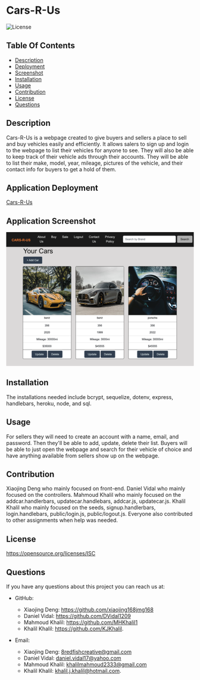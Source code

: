 # Cars-R-Us

  ![License](https://img.shields.io/badge/License-ISC-red.svg)

  ## Table Of Contents
  * [Description](#description)
  * [Deployment](application-deployment)
  * [Screenshot](application-screenshot)
  * [Installation](#installation)
  * [Usage](#usage)
  * [Contribution](#contribution)
  * [License](#license)
  * [Questions](#questions)

  ## Description
  Cars-R-Us is a webpage created to give buyers and sellers a place to sell and buy vehicles easily and efficiently. It allows salers to sign up and login to the webpage to list their vehicles for anyone to see. They will also be able to keep track of their vehicle ads through their accounts. They will be able to list their make, model, year, mileage, pictures of the vehicle, and their contact info for buyers to get a hold of them.

  ## Application Deployment
[Cars-R-Us](https://floating-river-45182.herokuapp.com/)
  
  ## Application Screenshot
  ![screenshot](utils/cars-r-us.jpg)

  ## Installation
  The installations needed include bcrypt, sequelize, dotenv, express, handlebars, heroku, node, and sql.

  ## Usage
  For sellers they will need to create an account with a name, email, and password. Then they'll be able to add, update, delete their list. Buyers will be able to just open the webpage and search for their vehicle of choice and have anything available from sellers show up on the webpage.

  ## Contribution
  Xiaojing Deng who mainly focused on front-end. Daniel Vidal who mainly focused on the controllers. Mahmoud Khalil who mainly focused on the addcar.handlerbars, updatecar.handlebars, addcar.js, updatecar.js. Khalil Khalil who mainly focused on the seeds, signup.handlerbars, login.handlebars,  public/login.js, public/logout.js. Everyone also contributed to other assignments when help was needed.

  ## License
  https://opensource.org/licenses/ISC

  ## Questions
  If you have any questions about this project you can reach us at:
  * GitHub: 

    * Xiaojing Deng: https://github.com/xiaojing168jmg168 
    * Daniel Vidal: https://github.com/DVidal1209
    * Mahmoud Khalil: https://github.com/MHKhalil1
    * Khalil Khalil: https://github.com/KJKhalil.
    
  * Email:
    * Xiaojing Deng: 8redfishcreative@gmail.com
    * Daniel Vidal: daniel.vidal17@yahoo.com
    * Mahmoud Khalil: khalilmahmoud2333@gmail.com
    * Khalil Khalil: khalil.j.khalil@hotmail.com.
